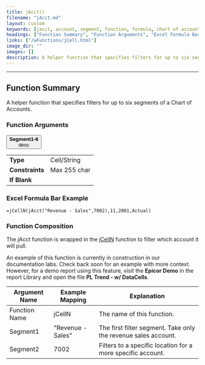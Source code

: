 ```yaml
---
title: jAcct()
filename: "jAcct.md"
layout: custom
keywords: [jacct, account, segment, function, formula, chart of accounts]
headings: ["Function Summary", "Function Arguments", "Excel Formula Bar Example", "Function Composition"]
links: ["/wFunctions/jCell.html"]
image_dir: ""
images: []
description: A helper function that specifies filters for up to six segments of a Chart of Accounts 
---
```

* * *

## Function Summary

A helper function that specifies filters for up to six segments of a Chart of Accounts. 

### Function Arguments

<button class="collapsible-parameter">**Segment1-6**<br>desc</button>
<div markdown="1" class="panel-parameter">
<table>
 <tbody>
 <tr>
		<td class="pph"><b>Type</b></td>
		<td>Cell/String</td>
 </tr>
 <tr>
		<td class="pph"><b>Constraints</b></td>
		<td>Max 255 char</td>
 </tr>
 <tr>
		<td class="pph"><b>If Blank</b></td>
		<td></td>
 </tr>
 </tbody>
</table>
</div>

### Excel Formula Bar Example

```Excel
=jCellN(jAcct("Revenue - Sales",7002),11,2001,Actual)
```

### Function Composition

The jAcct function is wrapped in the [jCellN](/wFunctions/jCell.html) function to filter which account it will pull.

An example of this function is currently in construction in our documentation labs. Check back soon for an example with more context. However, for a demo report using this feature, visit the **Epicor Demo** in the report Library and open the file **PL Trend - w/ DataCells**.

| Argument Name | Example Mapping | Explanation |
|------|------|------|
| Function Name | jCellN | The name of this function. |
| Segment1 | "Revenue - Sales" | The first filter segment. Take only the revenue sales account. |
| Segment2 | 7002 | Filters to a specific location for a more specific account. |

